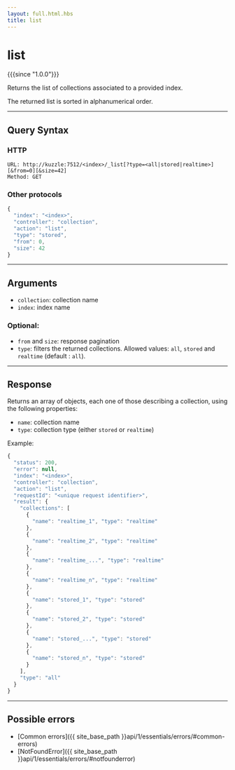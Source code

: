 ```yaml
---
layout: full.html.hbs
title: list
---
```


# list

{{{since "1.0.0"}}}

Returns the list of collections associated to a provided index.

The returned list is sorted in alphanumerical order.  

---

## Query Syntax

### HTTP

```http
URL: http://kuzzle:7512/<index>/_list[?type=<all|stored|realtime>][&from=0][&size=42]
Method: GET
```

### Other protocols


```js
{
  "index": "<index>",
  "controller": "collection",
  "action": "list",
  "type": "stored",
  "from": 0,
  "size": 42
}
```

---

## Arguments


* `collection`: collection name
* `index`: index name

### Optional:

* `from` and `size`: response pagination
* `type`: filters the returned collections. Allowed values: `all`, `stored` and `realtime` (default : `all`).  

---

## Response

Returns an array of objects, each one of those describing a collection, using the following properties:

* `name`: collection name
* `type`: collection type (either `stored` or `realtime`)

Example:

```js
{
  "status": 200,
  "error": null,
  "index": "<index>",
  "controller": "collection",
  "action": "list",
  "requestId": "<unique request identifier>",
  "result": {
    "collections": [
      {
        "name": "realtime_1", "type": "realtime"
      },
      {
        "name": "realtime_2", "type": "realtime"
      },
      {
        "name": "realtime_...", "type": "realtime"
      },
      {
        "name": "realtime_n", "type": "realtime"
      },
      {
        "name": "stored_1", "type": "stored"
      },
      {
        "name": "stored_2", "type": "stored"
      },
      {
        "name": "stored_...", "type": "stored"
      },
      {
        "name": "stored_n", "type": "stored"
      }
    ],
    "type": "all"
  }
}
```

---

## Possible errors

- [Common errors]({{ site_base_path }}api/1/essentials/errors/#common-errors)
- [NotFoundError]({{ site_base_path }}api/1/essentials/errors/#notfounderror)
